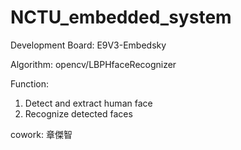 # NCTU_embedded_system

Development Board: E9V3-Embedsky

Algorithm: opencv/LBPHfaceRecognizer

Function:
1. Detect and extract human face 
2. Recognize detected faces



cowork: 章傑智
